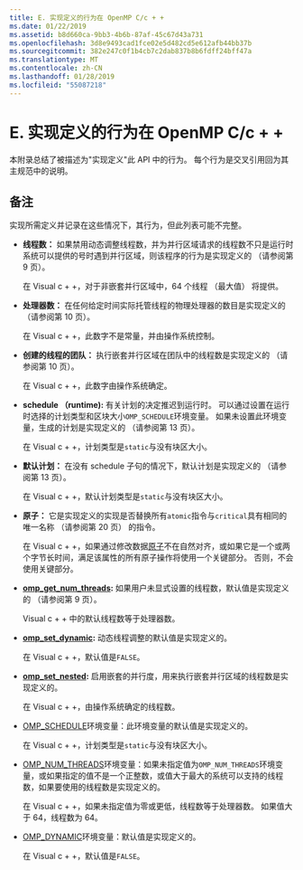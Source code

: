 ```yaml
---
title: E. 实现定义的行为在 OpenMP C/c + +
ms.date: 01/22/2019
ms.assetid: b8d660ca-9bb3-4b6b-87af-45c67d43a731
ms.openlocfilehash: 3d8e9493cad1fce02e5d482cd5e612afb44bb37b
ms.sourcegitcommit: 382e247c0f1b4cb7c2dab837b8b6fdff24bff47a
ms.translationtype: MT
ms.contentlocale: zh-CN
ms.lasthandoff: 01/28/2019
ms.locfileid: "55087218"
---
```

# <a name="e-implementation-defined-behaviors-in-openmp-cc"></a>E. 实现定义的行为在 OpenMP C/c + +

本附录总结了被描述为"实现定义"此 API 中的行为。  每个行为是交叉引用回为其主规范中的说明。

## <a name="remarks"></a>备注

实现所需定义并记录在这些情况下，其行为，但此列表可能不完整。

- **线程数：** 如果禁用动态调整线程数，并为并行区域请求的线程数不只是运行时系统可以提供的号时遇到并行区域，则该程序的行为是实现定义的 （请参阅第 9 页）。

   在 Visual c + +，对于非嵌套并行区域中，64 个线程 （最大值） 将提供。

- **处理器数：** 在任何给定时间实际托管线程的物理处理器的数目是实现定义的 （请参阅第 10 页）。

   在 Visual c + +，此数字不是常量，并由操作系统控制。

- **创建的线程的团队：** 执行嵌套并行区域在团队中的线程数是实现定义的 （请参阅第 10 页）。

   在 Visual c + +，此数字由操作系统确定。

- **schedule （runtime):** 有关计划的决定推迟到运行时。 可以通过设置在运行时选择的计划类型和区块大小`OMP_SCHEDULE`环境变量。 如果未设置此环境变量，生成的计划是实现定义的 （请参阅第 13 页）。

   在 Visual c + +，计划类型是`static`与没有块区大小。

- **默认计划：** 在没有 schedule 子句的情况下，默认计划是实现定义的 （请参阅第 13 页）。

   在 Visual c + +，默认计划类型是`static`与没有块区大小。

- **原子：** 它是实现定义的实现是否替换所有`atomic`指令与`critical`具有相同的唯一名称 （请参阅第 20 页） 的指令。

   在 Visual c + +，如果通过修改数据[原子](reference/openmp-directives.md#atomic)不在自然对齐，或如果它是一个或两个字节长时间，满足该属性的所有原子操作将使用一个关键部分。 否则，不会使用关键部分。

- **[omp_get_num_threads](3-run-time-library-functions.md#312-omp_get_num_threads-function):** 如果用户未显式设置的线程数，默认值是实现定义的 （请参阅第 9 页）。

   Visual c + + 中的默认线程数等于处理器数。

- **[omp_set_dynamic](3-run-time-library-functions.md#317-omp_set_dynamic-function):** 动态线程调整的默认值是实现定义的。

   在 Visual c + +，默认值是`FALSE`。

- **[omp_set_nested](3-run-time-library-functions.md#319-omp_set_nested-function):** 启用嵌套的并行度，用来执行嵌套并行区域的线程数是实现定义的。

   在 Visual c + +，由操作系统确定的线程数。

- [OMP_SCHEDULE](4-environment-variables.md#41-omp_schedule)环境变量：此环境变量的默认值是实现定义的。

   在 Visual c + +，计划类型是`static`与没有块区大小。

- [OMP_NUM_THREADS](4-environment-variables.md#42-omp_num_threads)环境变量：如果未指定值为`OMP_NUM_THREADS`环境变量，或如果指定的值不是一个正整数，或值大于最大的系统可以支持的线程数，如果要使用的线程数是实现定义的。

   在 Visual c + +，如果未指定值为零或更低，线程数等于处理器数。  如果值大于 64，线程数为 64。

- [OMP_DYNAMIC](4-environment-variables.md#43-omp_dynamic)环境变量：默认值是实现定义的。

   在 Visual c + +，默认值是`FALSE`。